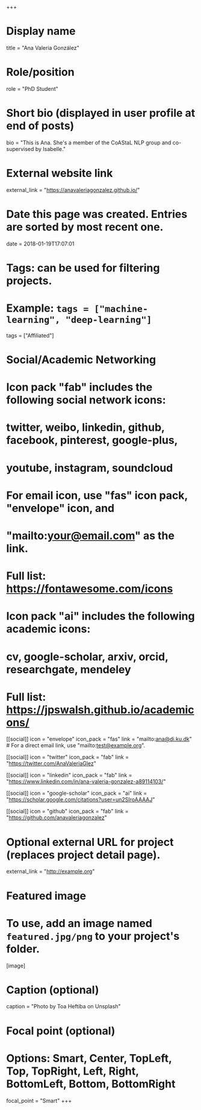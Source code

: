 +++
# Display name
title = "Ana Valeria González"

# Role/position
role = "PhD Student"

# Short bio (displayed in user profile at end of posts)
bio = "This is Ana. She's a member of the CoAStaL NLP group and co-supervised by Isabelle."

# External website link
external_link = "https://anavaleriagonzalez.github.io/"

# Date this page was created. Entries are sorted by most recent one.
date = 2018-01-19T17:07:01

# Tags: can be used for filtering projects.
# Example: `tags = ["machine-learning", "deep-learning"]`
tags = ["Affiliated"]

# Social/Academic Networking
#
# Icon pack "fab" includes the following social network icons:
#
#   twitter, weibo, linkedin, github, facebook, pinterest, google-plus,
#   youtube, instagram, soundcloud
#
#   For email icon, use "fas" icon pack, "envelope" icon, and
#   "mailto:your@email.com" as the link.
#
#   Full list: https://fontawesome.com/icons
#
# Icon pack "ai" includes the following academic icons:
#
#   cv, google-scholar, arxiv, orcid, researchgate, mendeley
#
#   Full list: https://jpswalsh.github.io/academicons/

[[social]]
icon = "envelope"
icon_pack = "fas"
link = "mailto:ana@di.ku.dk"  # For a direct email link, use "mailto:test@example.org".

[[social]]
icon = "twitter"
icon_pack = "fab"
link = "https://twitter.com/AnaValeriaGlez"

[[social]]
icon = "linkedin"
icon_pack = "fab"
link = "https://www.linkedin.com/in/ana-valeria-gonzalez-a89114103/"

[[social]]
icon = "google-scholar"
icon_pack = "ai"
link = "https://scholar.google.com/citations?user=un2SIroAAAAJ"

[[social]]
icon = "github"
icon_pack = "fab"
link = "https://github.com/anavaleriagonzalez"


# Optional external URL for project (replaces project detail page).
external_link = "http://example.org"

# Featured image
# To use, add an image named `featured.jpg/png` to your project's folder. 
[image]
  # Caption (optional)
  caption = "Photo by Toa Heftiba on Unsplash"

  # Focal point (optional)
  # Options: Smart, Center, TopLeft, Top, TopRight, Left, Right, BottomLeft, Bottom, BottomRight
  focal_point = "Smart"
+++
